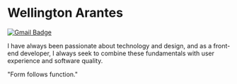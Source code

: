 # Wellington Arantes 

[![Gmail Badge](https://img.shields.io/badge/-w.aranteslfc@gmail.com-000000?style=flat-square&logo=Gmail&logoColor=white&link=mailto:w.aranteslfc@gmail.com)](mailto:w.aranteslfc@gmail.com)

I have always been passionate about technology and design, and as a front-end developer, I always seek to combine these fundamentals with user experience and software quality.

"Form follows function."
